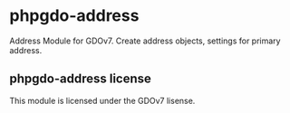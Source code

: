 # phpgdo-address

Address Module for GDOv7. Create address objects, settings for primary address.

## phpgdo-address license

This module is licensed under the GDOv7 lisense.
